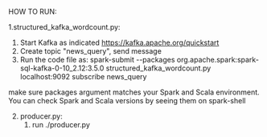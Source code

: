 HOW TO RUN:

1.structured_kafka_wordcount.py:
  1. Start Kafka as indicated https://kafka.apache.org/quickstart
  2. Create topic "news_query", send message
  3. Run the code file as:
  spark-submit --packages org.apache.spark:spark-sql-kafka-0-10_2.12:3.5.0 structured_kafka_wordcount.py localhost:9092 subscribe news_query
  
  make sure packages argument matches your Spark and Scala environment. You can check Spark and Scala versions by seeing them on spark-shell

2. producer.py:
   1. run ./producer.py
  
